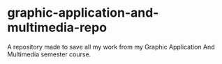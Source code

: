 # graphic-application-and-multimedia-repo
A repository made to save all my work from my Graphic Application And Multimedia semester course.
